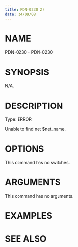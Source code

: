 ```yaml
---
title: PDN-0230(2)
date: 24/09/08
---
```


# NAME

PDN-0230 - PDN-0230

# SYNOPSIS

N/A.

# DESCRIPTION

Type: ERROR

Unable to find net $net_name.

# OPTIONS

This command has no switches.

# ARGUMENTS

This command has no arguments.

# EXAMPLES

# SEE ALSO

